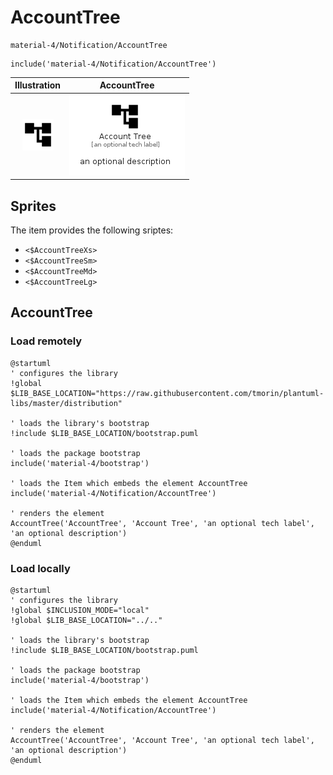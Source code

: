 # AccountTree


```text
material-4/Notification/AccountTree
```

```text
include('material-4/Notification/AccountTree')
```



| Illustration | AccountTree |
| :---: | :---: |
| ![illustration for Illustration](../../material-4/Notification/AccountTree.png) | ![illustration for AccountTree](../../material-4/Notification/AccountTree.Local.png) |



## Sprites
The item provides the following sriptes:

- `<$AccountTreeXs>`
- `<$AccountTreeSm>`
- `<$AccountTreeMd>`
- `<$AccountTreeLg>`





## AccountTree

### Load remotely
```plantuml
@startuml
' configures the library
!global $LIB_BASE_LOCATION="https://raw.githubusercontent.com/tmorin/plantuml-libs/master/distribution"

' loads the library's bootstrap
!include $LIB_BASE_LOCATION/bootstrap.puml

' loads the package bootstrap
include('material-4/bootstrap')

' loads the Item which embeds the element AccountTree
include('material-4/Notification/AccountTree')

' renders the element
AccountTree('AccountTree', 'Account Tree', 'an optional tech label', 'an optional description')
@enduml
```

### Load locally
```plantuml
@startuml
' configures the library
!global $INCLUSION_MODE="local"
!global $LIB_BASE_LOCATION="../.."

' loads the library's bootstrap
!include $LIB_BASE_LOCATION/bootstrap.puml

' loads the package bootstrap
include('material-4/bootstrap')

' loads the Item which embeds the element AccountTree
include('material-4/Notification/AccountTree')

' renders the element
AccountTree('AccountTree', 'Account Tree', 'an optional tech label', 'an optional description')
@enduml
```

